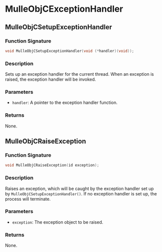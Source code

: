 # MulleObjCExceptionHandler


## MulleObjCSetupExceptionHandler

### Function Signature

```c
void MulleObjCSetupExceptionHandler(void (*handler)(void));
```

### Description

Sets up an exception handler for the current thread. When an exception is raised, the exception handler will be invoked.

### Parameters
- `handler`: A pointer to the exception handler function.

### Returns
None.

## MulleObjCRaiseException

### Function Signature

```c
void MulleObjCRaiseException(id exception);
```

### Description

Raises an exception, which will be caught by the exception handler set up by `MulleObjCSetupExceptionHandler()`. If no exception handler is set up, the process will terminate.

### Parameters

- `exception`: The exception object to be raised.

### Returns
None.
